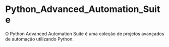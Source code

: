 # Python_Advanced_Automation_Suite
O Python Advanced Automation Suite é uma coleção de projetos avançados de automação utilizando Python.

